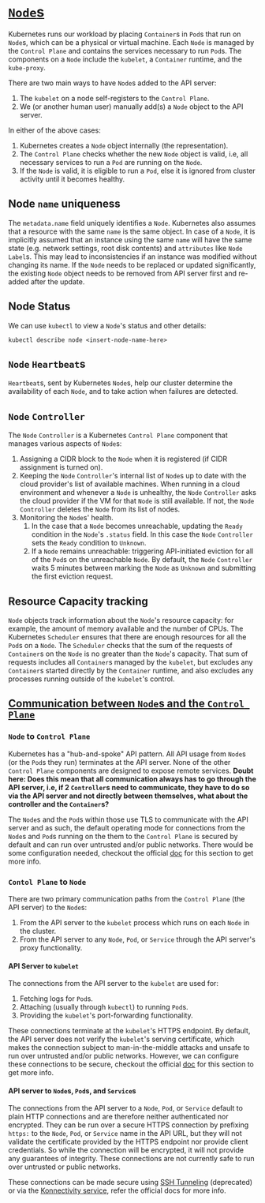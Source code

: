 # [`Node`s](https://kubernetes.io/docs/concepts/architecture/nodes/)

Kubernetes runs our workload by placing `Container`s in `Pod`s that run on
`Node`s, which can be a physical or virtual machine. Each `Node` is managed by
the `Control Plane` and contains the services necessary to run `Pod`s. The
components on a `Node` include the `kubelet`, a `Container` runtime, and the
`kube-proxy`.

There are two main ways to have `Node`s added to the API server:

1. The `kubelet` on a node self-registers to the `Control Plane`.
2. We (or another human user) manually add(s) a `Node` object to the API
   server.

In either of the above cases:

1. Kubernetes creates a `Node` object internally (the representation).
2. The `Control Plane` checks whether the new `Node` object is valid, i.e, all
   necessary services to run a `Pod` are running on the `Node`.
3. If the `Node` is valid, it is eligible to run a `Pod`, else it is ignored
   from cluster activity until it becomes healthy.

## Node `name` uniqueness

The `metadata.name` field uniquely identifies a `Node`. Kubernetes also assumes
that a resource with the same `name` is the same object. In case of a `Node`,
it is implicitly assumed that an instance using the same `name` will have the
same state (e.g. network settings, root disk contents) and `attributes` like
`Node` `Label`s. This may lead to inconsistencies if an instance was modified
without changing its name. If the `Node` needs to be replaced or updated
significantly, the existing `Node` object needs to be removed from API server
first and re-added after the update.

## Node Status

We can use `kubectl` to view a `Node`'s status and other details:

```
kubectl describe node <insert-node-name-here>
```

## `Node` `Heartbeat`s

`Heartbeat`s, sent by Kubernetes `Node`s, help our cluster determine the
availability of each `Node`, and to take action when failures are detected.

## `Node` `Controller`

The `Node` `Controller` is a Kubernetes `Control Plane` component that manages
various aspects of `Node`s:

1. Assigning a CIDR block to the `Node` when it is registered (if CIDR
   assignment is turned on).
2. Keeping the `Node` `Controller`'s internal list of `Node`s up to date with
   the cloud provider's list of available machines. When running in a cloud environment and whenever a `Node` is unhealthy, the `Node` `Controller` asks
   the cloud provider if the VM for that `Node` is still available. If not, the
   `Node` `Controller` deletes the `Node` from its list of nodes.
3. Monitoring the `Node`s' health.
   1. In the case that a `Node` becomes unreachable, updating the `Ready`
      condition in the `Node`'s `.status` field. In this case the `Node`
      `Controller` sets the `Ready` condition to `Unknown`.
   2. If a `Node` remains unreachable: triggering API-initiated eviction for
      all of the `Pod`s on the unreachable `Node`. By default, the `Node`
      `Controller` waits 5 minutes between marking the `Node` as `Unknown`
      and submitting the first eviction request.

## Resource Capacity tracking

`Node` objects track information about the `Node`'s resource capacity: for
example, the amount of memory available and the number of CPUs. The Kubernetes
`Scheduler` ensures that there are enough resources for all the `Pod`s on a
`Node`. The `Scheduler` checks that the sum of the requests of `Container`s on
the `Node` is no greater than the `Node`'s capacity. That sum of requests
includes all `Container`s managed by the `kubelet`, but excludes any
`Container`s started directly by the `Container` runtime, and also excludes
any processes running outside of the `kubelet`'s control.

## [Communication between `Node`s and the `Control Plane`](https://kubernetes.io/docs/concepts/architecture/control-plane-node-communication/)

### `Node` to `Control Plane`

Kubernetes has a "hub-and-spoke" API pattern. All API usage from `Node`s
(or the `Pod`s they run) terminates at the API server. None of the other
`Control Plane` components are designed to expose remote services.
**Doubt here: Does this mean that all communication always has to go through
the API server, i.e, if 2 `Controller`s need to communicate, they have to do
so via the API server and not directly between themselves, what about the
controller and the `Container`s?**

The `Node`s and the `Pod`s within those use TLS to communicate with the API
server and as such, the default operating mode for connections from the
`Node`s and `Pod`s running on the them to the `Control Plane` is secured by
default and can run over untrusted and/or public networks. There would be some
configuration needed, checkout the official [doc](https://kubernetes.io/docs/concepts/architecture/control-plane-node-communication/#node-to-control-plane) for this section to get more info.

### `Contol Plane` to `Node`

There are two primary communication paths from the `Control Plane` (the
API server) to the `Node`s:

1. From the API server to the `kubelet` process which runs on each `Node` in
   the cluster.
2. From the API server to any `Node`, `Pod`, or `Service` through the API
   server's proxy functionality.

#### API Server to `kubelet`

The connections from the API server to the `kubelet` are used for:

1. Fetching logs for `Pod`s.
2. Attaching (usually through `kubectl`) to running `Pod`s.
3. Providing the `kubelet`'s port-forwarding functionality.

These connections terminate at the `kubelet`'s HTTPS endpoint. By default, the
API server does not verify the `kubelet`'s serving certificate, which makes the
connection subject to man-in-the-middle attacks and unsafe to run over
untrusted and/or public networks. However, we can configure these connections
to be secure, checkout the official [doc](https://kubernetes.io/docs/concepts/architecture/control-plane-node-communication/#control-plane-to-node) for this section to get more info.

#### API server to `Node`s, `Pod`s, and `Service`s

The connections from the API server to a `Node`, `Pod`, or `Service` default
to plain HTTP connections and are therefore neither authenticated nor
encrypted. They can be run over a secure HTTPS connection by prefixing
`https:` to the `Node`, `Pod`, or `Service` name in the API URL, but they will
not validate the certificate provided by the HTTPS endpoint nor provide client
credentials. So while the connection will be encrypted, it will not provide any
guarantees of integrity. These connections are not currently safe to run over
untrusted or public networks.

These connections can be made secure using [SSH Tunneling](https://kubernetes.io/docs/concepts/architecture/control-plane-node-communication/#ssh-tunnels)
(deprecated) or via the [Konnectivity service](https://kubernetes.io/docs/concepts/architecture/control-plane-node-communication/#konnectivity-service), refer the
official docs for more info.
